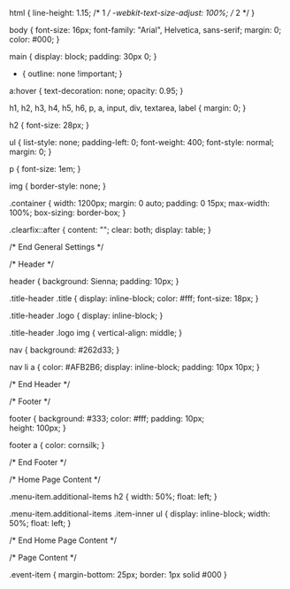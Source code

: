 html {
    line-height: 1.15; /* 1 */
    -webkit-text-size-adjust: 100%; /* 2 */
}

body {
    font-size: 16px;
    font-family: "Arial", Helvetica, sans-serif;
    margin: 0;
    color: #000;
}

main { 
    display: block;
    padding: 30px 0;
}

* { outline: none !important; }

a:hover {
    text-decoration: none;
    opacity: 0.95;
}

h1, h2, h3, h4, h5, h6, p, a, input, div, textarea, label {
    margin: 0;
}

h2 { font-size: 28px; }

ul {
    list-style: none;
    padding-left: 0;
    font-weight: 400;
    font-style: normal;
    margin: 0;
}

p { font-size: 1em; }

img { border-style: none; }

.container {
    width: 1200px;
    margin: 0 auto;
    padding: 0 15px;
    max-width: 100%;
    box-sizing: border-box;
}

.clearfix::after {
    content: "";
    clear: both;
    display: table;
}

/* End General Settings */

/* Header */

header { 
    background: Sienna; 
    padding: 10px;
}

.title-header .title {
    display: inline-block;
    color: #fff;
    font-size: 18px;
}

.title-header .logo {
    display: inline-block;
}

.title-header .logo img {
    vertical-align: middle;
}

nav { background: #262d33; }

nav li a { 
    color: #AFB2B6;
    display: inline-block;
    padding: 10px 10px;
}

/* End Header */

/* Footer */

footer {
    background: #333;
    color: #fff;
    padding: 10px;  
    height: 100px;
}

footer a { color: cornsilk; }

/* End Footer */

/* Home Page Content */

.menu-item.additional-items h2 {
    width: 50%;
    float: left;
}

.menu-item.additional-items .item-inner ul {
    display: inline-block;
    width: 50%;
    float: left;
}

/* End Home Page Content */

/* Page Content */

.event-item {
    margin-bottom: 25px;
    border: 1px solid #000
}

